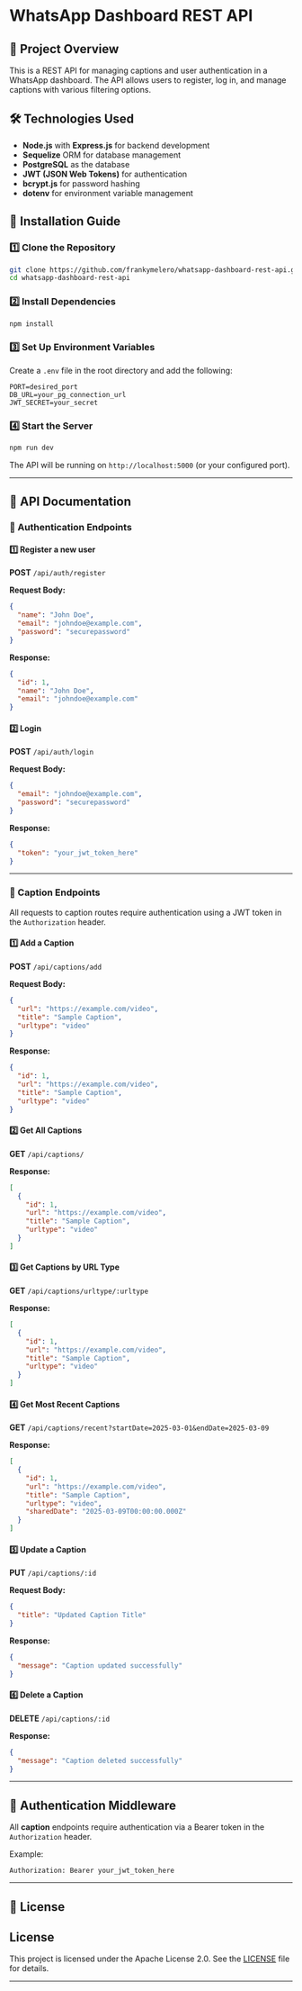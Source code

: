 # WhatsApp Dashboard REST API

## 📌 Project Overview
This is a REST API for managing captions and user authentication in a WhatsApp dashboard. The API allows users to register, log in, and manage captions with various filtering options.

## 🛠️ Technologies Used
- **Node.js** with **Express.js** for backend development
- **Sequelize** ORM for database management
- **PostgreSQL** as the database 
- **JWT (JSON Web Tokens)** for authentication
- **bcrypt.js** for password hashing
- **dotenv** for environment variable management

## 🚀 Installation Guide

### 1️⃣ Clone the Repository
```bash
git clone https://github.com/frankymelero/whatsapp-dashboard-rest-api.git
cd whatsapp-dashboard-rest-api
```

### 2️⃣ Install Dependencies
```bash
npm install
```

### 3️⃣ Set Up Environment Variables
Create a `.env` file in the root directory and add the following:
```
PORT=desired_port
DB_URL=your_pg_connection_url
JWT_SECRET=your_secret
```

### 4️⃣ Start the Server
```bash
npm run dev
```

The API will be running on `http://localhost:5000` (or your configured port).

---

## 📖 API Documentation
### 🔑 Authentication Endpoints
#### 1️⃣ Register a new user
**POST** `/api/auth/register`

**Request Body:**
```json
{
  "name": "John Doe",
  "email": "johndoe@example.com",
  "password": "securepassword"
}
```

**Response:**
```json
{
  "id": 1,
  "name": "John Doe",
  "email": "johndoe@example.com"
}
```

#### 2️⃣ Login
**POST** `/api/auth/login`

**Request Body:**
```json
{
  "email": "johndoe@example.com",
  "password": "securepassword"
}
```

**Response:**
```json
{
  "token": "your_jwt_token_here"
}
```

---

### 📝 Caption Endpoints
All requests to caption routes require authentication using a JWT token in the `Authorization` header.

#### 1️⃣ Add a Caption
**POST** `/api/captions/add`

**Request Body:**
```json
{
  "url": "https://example.com/video",
  "title": "Sample Caption",
  "urltype": "video"
}
```

**Response:**
```json
{
  "id": 1,
  "url": "https://example.com/video",
  "title": "Sample Caption",
  "urltype": "video"
}
```

#### 2️⃣ Get All Captions
**GET** `/api/captions/`

**Response:**
```json
[
  {
    "id": 1,
    "url": "https://example.com/video",
    "title": "Sample Caption",
    "urltype": "video"
  }
]
```

#### 3️⃣ Get Captions by URL Type
**GET** `/api/captions/urltype/:urltype`

**Response:**
```json
[
  {
    "id": 1,
    "url": "https://example.com/video",
    "title": "Sample Caption",
    "urltype": "video"
  }
]
```

#### 4️⃣ Get Most Recent Captions
**GET** `/api/captions/recent?startDate=2025-03-01&endDate=2025-03-09`

**Response:**
```json
[
  {
    "id": 1,
    "url": "https://example.com/video",
    "title": "Sample Caption",
    "urltype": "video",
    "sharedDate": "2025-03-09T00:00:00.000Z"
  }
]
```

#### 5️⃣ Update a Caption
**PUT** `/api/captions/:id`

**Request Body:**
```json
{
  "title": "Updated Caption Title"
}
```

**Response:**
```json
{
  "message": "Caption updated successfully"
}
```

#### 6️⃣ Delete a Caption
**DELETE** `/api/captions/:id`

**Response:**
```json
{
  "message": "Caption deleted successfully"
}
```

---

## 🔐 Authentication Middleware
All **caption** endpoints require authentication via a Bearer token in the `Authorization` header.

Example:
```
Authorization: Bearer your_jwt_token_here
```

---

## 📜 License
## License

This project is licensed under the Apache License 2.0. See the [LICENSE](LICENSE) file for details.

---


